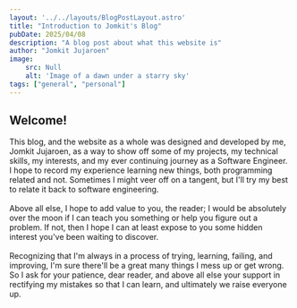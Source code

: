 ```yaml
---
layout: '../../layouts/BlogPostLayout.astro'
title: "Introduction to Jomkit's Blog"
pubDate: 2025/04/08
description: "A blog post about what this website is"
author: "Jomkit Jujaroen"
image: 
    src: Null
    alt: 'Image of a dawn under a starry sky'
tags: ["general", "personal"]
---
```

## Welcome!

This blog, and the website as a whole was designed and developed by me, Jomkit Jujaroen, as a way to show off some of my projects, my technical skills, my interests, and my ever continuing journey as a Software Engineer. I hope to record my experience learning new things, both programming related and not. Sometimes I might veer off on a tangent, but I'll try my best to relate it back to software engineering.\
\
Above all else, I hope to add value to you, the reader; I would be absolutely over the moon if I can teach you something or help you figure out a problem. If not, then I hope I can at least expose to you some hidden interest you've been waiting to discover.\
\
Recognizing that I'm always in a process of trying, learning, failing, and improving, I'm sure there'll be a great many things I mess up or get wrong. So I ask for your patience, dear reader, and above all else your support in rectifying my mistakes so that I can learn, and ultimately we raise everyone up.